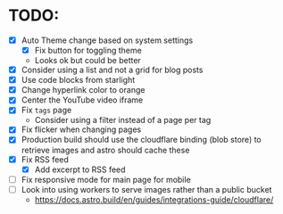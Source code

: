 # TODO:

- [x] Auto Theme change based on system settings
  - [x] Fix button for toggling theme
  - Looks ok but could be better
- [x] Consider using a list and not a grid for blog posts
- [x] Use code blocks from starlight
- [x] Change hyperlink color to orange
- [x] Center the YouTube video iframe
- [x] Fix `tags` page
  - Consider using a filter instead of a page per tag
- [x] Fix flicker when changing pages
- [x] Production build should use the cloudflare binding (blob store) to retrieve images and astro should cache these
- [x] Fix RSS feed
  - [x] Add excerpt to RSS feed
- [ ] Fix responsive mode for main page for mobile
- [ ] Look into using workers to serve images rather than a public bucket
  - https://docs.astro.build/en/guides/integrations-guide/cloudflare/
